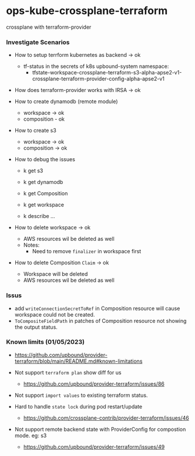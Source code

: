 # ops-kube-crossplane-terraform
crossplane with terraform-provider

### Investigate Scenarios

- How to setup terrform kubernetes as backend -> ok
  - tf-status in the secrets of k8s upbound-system namespace:
    - tfstate-workspace-crossplane-terraform-s3-alpha-apse2-v1-crossplane-terraform-provider-config-alpha-apse2-v1

- How does terraform-provider works with IRSA -> ok

- How to create dynamodb (remote module)
  - workspace -> ok
  - composition - ok

- How to create s3
  - workspace -> ok
  - composition -> ok

- How to debug the issues
  - k get s3
  - k get dynamodb
  - k get Composition

  - k get workspace
  - k describe ...

- How to delete workspace -> ok
  - AWS resources wil be deleted as well
  - Notes: 
    - Need to remove `finalizer` in workspace first

- How to delete Composition `Claim` -> ok
  - Workspace will be deleted 
  - AWS resources wil be deleted as well


### Issus
- add `writeConnectionSecretToRef` in Composition resource will cause workspace could not be created.
- `ToCompositeFieldPath` in patches of Composition resource not showing the output status.


### Known limits (01/05/2023)
- https://github.com/upbound/provider-terraform/blob/main/README.md#known-limitations

- Not support `terraform plan` show diff for us
  - https://github.com/upbound/provider-terraform/issues/86

- Not support `import values` to existing terraform status.

- Hard to handle `state lock` during pod restart/update
  - https://github.com/crossplane-contrib/provider-terraform/issues/46

- Not support remote backend state with ProviderConfig for compostion mode. eg: s3
  - https://github.com/upbound/provider-terraform/issues/49
